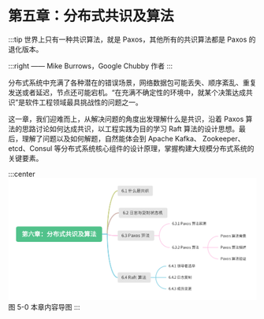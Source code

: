 # 第五章：分布式共识及算法

:::tip <a/>
世界上只有一种共识算法，就是 Paxos，其他所有的共识算法都是 Paxos 的退化版本。

:::right
—— Mike Burrows，Google Chubby 作者
:::

分布式系统中充满了各种潜在的错误场景，网络数据包可能丢失、顺序紊乱、重复发送或者延迟，节点还可能宕机。“在充满不确定性的环境中，就某个决策达成共识”是软件工程领域最具挑战性的问题之一。

这一章，我们迎难而上，从解决问题的角度出发理解什么是共识，沿着 Paxos 算法的思路讨论如何达成共识，以工程实践为目的学习 Raft 算法的设计思想。最后，理解了问题以及如何解题，自然能体会到 Apache Kafka、 Zookeeper、etcd、Consul 等分布式系统核心组件的设计原理，掌握构建大规模分布式系统的关键要素。

:::center
  ![](../assets/consensus-summary.png) <br/>
  图 5-0 本章内容导图
:::
